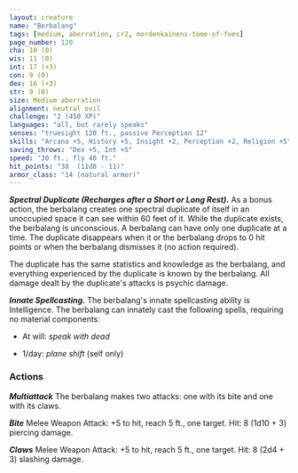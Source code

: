 ```yaml
---
layout: creature
name: "Berbalang"
tags: [medium, aberration, cr2, mordenkainens-tome-of-foes]
page_number: 120
cha: 10 (0)
wis: 11 (0)
int: 17 (+3)
con: 9 (0)
dex: 16 (+3)
str: 9 (0)
size: Medium aberration
alignment: neutral evil
challenge: "2 (450 XP)"
languages: "all, but rarely speaks"
senses: "truesight 120 ft., passive Perception 12"
skills: "Arcana +5, History +5, Insight +2, Perception +2, Religion +5"
saving_throws: "Dex +5, Int +5"
speed: "30 ft., fly 40 ft."
hit_points: "38  (11d8 - 11)"
armor_class: "14 (natural armor)"
---
```


***Spectral Duplicate (Recharges after a Short or Long Rest).*** As a bonus action, the berbalang creates one spectral duplicate of itself in an unoccupied space it can see within 60 feet of it. While the duplicate exists, the berbalang is unconscious. A berbalang can have only one duplicate at a time. The duplicate disappears when it or the berbalang drops to 0 hit points or when the berbalang dismisses it (no action required).

The duplicate has the same statistics and knowledge as the berbalang, and everything experienced by the duplicate is known by the berbalang. All damage dealt by the duplicate's attacks is psychic damage.

***Innate Spellcasting.*** The berbalang's innate spellcasting ability is Intelligence. The berbalang can innately cast the following spells, requiring no material components:

* At will: <i>speak with dead</i>

* 1/day: <i>plane shift </i>(self only)

### Actions

***Multiattack*** The berbalang makes two attacks: one with its bite and one with its claws.

***Bite*** Melee Weapon Attack: +5 to hit, reach 5 ft., one target. Hit: 8 (1d10 + 3) piercing damage.

***Claws*** Melee Weapon Attack: +5 to hit, reach 5 ft., one target. Hit: 8 (2d4 + 3) slashing damage.
